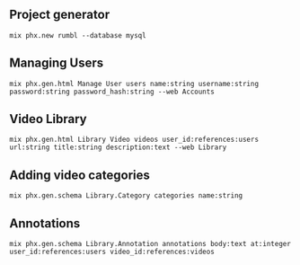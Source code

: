 
## Project generator
`mix phx.new rumbl --database mysql`

## Managing Users
`mix phx.gen.html Manage User users name:string username:string password:string password_hash:string --web Accounts`

## Video Library
`mix phx.gen.html Library Video videos user_id:references:users url:string title:string description:text --web Library`

## Adding video categories
`mix phx.gen.schema Library.Category categories name:string`

## Annotations 
`mix phx.gen.schema Library.Annotation annotations body:text at:integer user_id:references:users video_id:references:videos`


